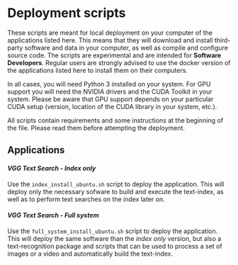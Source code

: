 Deployment scripts
==================

These scripts are meant for local deployment on your computer of the applications listed here. This means that they will download and install third-party software and data in your computer, as well as compile and configure source code. The scripts are experimental and are intended for **Software Developers**. Regular users are strongly advised to use the docker version of the applications listed here to install them on their computers.

In all cases, you will need Python 3 installed on your system. For GPU support you will need the NVIDIA drivers and the CUDA Toolkit in your system. Please be aware that GPU support depends on your particular CUDA setup (version, location of the CUDA library in your system, etc.).

All scripts contain requirements and some instructions at the beginning of the file. Please read them before attempting the deployment.

Applications
------------

#### *VGG Text Search - Index only*

Use the `index_install_ubuntu.sh` script to deploy the application. This will deploy only the necessary sofware to build and execute the text-index, as well as to perform text searches on the index later on.

#### *VGG Text Search - Full system*

Use the `full_system_install_ubuntu.sh` script to deploy the application. This will deploy the same software than the *index only* version, but also a text-recognition package and scripts that can be used to process a set of images or a video and automatically build the text-index.
